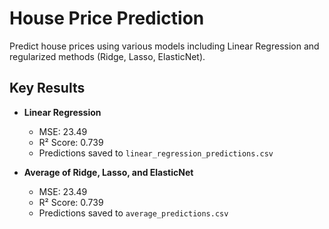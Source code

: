 # House Price Prediction

Predict house prices using various models including Linear Regression and regularized methods (Ridge, Lasso, ElasticNet).

## Key Results
- **Linear Regression**
  - MSE: 23.49
  - R² Score: 0.739
  - Predictions saved to `linear_regression_predictions.csv`

- **Average of Ridge, Lasso, and ElasticNet**
  - MSE: 23.49
  - R² Score: 0.739
  - Predictions saved to `average_predictions.csv`
